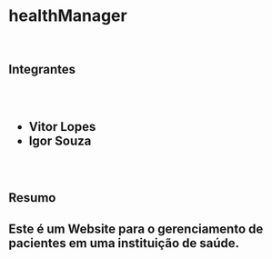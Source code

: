 # healthManager
<br>
<h2> Integrantes <h2>
<br>
<ul>
  <li>Vitor Lopes</li>
  <li>Igor Souza</li>
</ul>
<br>
<h2> Resumo <h2>
<div>
Este é um Website para o gerenciamento de pacientes em uma instituição de saúde.
</div>
